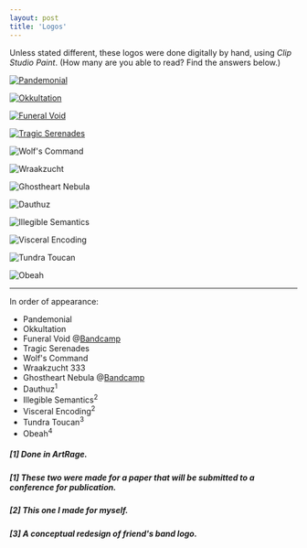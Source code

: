 ```yaml
---
layout: post
title: 'Logos'
---
```


Unless stated different, these logos were done digitally by hand, using *Clip Studio Paint*. (How many are you able to read? Find the answers below.)

<!--




![Vathr](..\assets\img\projects\proj-3\vathr.jpg)

![Vathr](..\assets\img\projects\proj-3\vathrwingless.jpg)

![Vinterbris](..\assets\img\projects\proj-3\vinterbris.png)

-->

[<img src="..\assets\img\projects\proj-3\pandemonialxs.jpg" alt="Pandemonial">](/PANDEMONIAL/)

[<img src="..\assets\img\projects\proj-3\Okkultation.jpg" alt="Okkultation">](/OKKULTATION/)

[<img src="..\assets\img\projects\proj-3\FuneralVoid.jpg" alt="Funeral Void">](/FUNERALVOID/)

[<img src="..\assets\img\projects\proj-3\TragicSerenades.jpg" alt="Tragic Serenades">](/TRAGICSERENADES/)

![Wolf's Command](..\assets\img\projects\proj-3\WolfsCommand.jpg)

![Wraakzucht](..\assets\img\projects\proj-3\Wraakzucht.jpg)

![Ghostheart Nebula](..\assets\img\projects\proj-3\GhostheartNebula.jpg)

![Dauthuz](..\assets\img\projects\proj-3\Dauthuz.jpg)

![Illegible Semantics](..\assets\img\projects\proj-3\Illegible.jpg)

![Visceral Encoding](..\assets\img\projects\proj-3\Visceral.jpg)

![Tundra Toucan](..\assets\img\projects\proj-3\toucan2.png)

![Obeah](..\assets\img\projects\proj-3\Obeah.jpg)

---

In order of appearance:
- Pandemonial
- Okkultation
- Funeral Void @[Bandcamp](https://fvneralvoid.bandcamp.com/)
- Tragic Serenades
- Wolf's Command
- Wraakzucht 333
- Ghostheart Nebula @[Bandcamp](https://ghostheartnebula.bandcamp.com/)
- Dauthuz<sup>1</sup>
- Illegible Semantics<sup>2</sup>
- Visceral Encoding<sup>2</sup>
- Tundra Toucan<sup>3</sup>
- Obeah<sup>4</sup> 

##### [1] Done in ArtRage.
##### [1] These two were made for a paper that will be submitted to a conference for publication.
##### [2] This one I made for myself.
##### [3] A conceptual redesign of friend's band logo.

<!-- [^1]

[^1]: These two were made for a paper that will be submitted to a conference for publication.
[^2]: This one I made for myself. -->